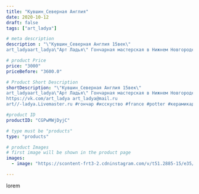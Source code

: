 ```yaml
---
title: "Кувшин_Северная Англия"
date: 2020-10-12
draft: false
tags: ["art_ladya"]

# meta description
description : "\"Кувшин_Северная Англия 15век\" 
art_ladyaart_ladya\"Арт Ладья\" Гончарная мастерская в Нижнем Новгороде. Изготовление керамики и мастер//-классы по обучению. "

# product Price
price: "3000"
priceBefore: "3600.0"

# Product Short Description
shortDescription: "\"Кувшин_Северная Англия 15век\" 
art_ladyaart_ladya\"Арт Ладья\" Гончарная мастерская в Нижнем Новгороде. Изготовление керамики и мастер//-классы по обучению. 
https://vk.com/art_ladya art_ladya@mail.ru 
art//-ladya.Livemaster.ru #гончар #исскуство #france #potter #керамикадляинтерьера #керамикаручнаяработа #гончарнаямастерская #керамиканазаказ #handmade #посудаизглины #керамика #гончарнаяпосуда #эксклюзивнаякерамика #dishes #decor #ceramicar #warrior #claygoods #restaurant #earthenware #ceramic #design #gifts #decanter #ceramicart #jug #источическаякерамика #clay #авторскаякерамика #medieval"

#product ID
productID: "CGPwMWjDyjC"

# type must be "products"
type: "products"

# product Images
# first image will be shown in the product page
images:
  - image: "https://scontent-frt3-2.cdninstagram.com/v/t51.2885-15/e35/121067776_301456118245753_8630477945724995672_n.jpg?_nc_ht=scontent-frt3-2.cdninstagram.com&_nc_cat=101&_nc_ohc=LBnKJLBXc9UAX8YHpMZ&edm=APU89FABAAAA&ccb=7-4&oh=80355e55b1181e20dbad9f736c06a4ec&oe=612B4C1F&_nc_sid=86f79a&ig_cache_key=MjQxODM2MzQ3OTk5ODAxNTY4Mg%3D%3D.2-ccb7-4"

---
```

lorem
